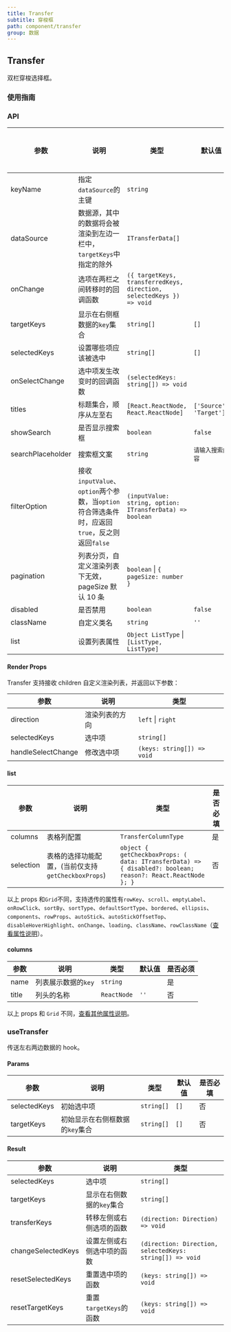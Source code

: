 ```yaml
---
title: Transfer
subtitle: 穿梭框
path: component/transfer
group: 数据
---
```


## Transfer

双栏穿梭选择框。

### 使用指南

### API

| 参数              | 说明                                                                                          | 类型                                                                 | 默认值                 | 是否必填       |
| ----------------- | --------------------------------------------------------------------------------------------- | -------------------------------------------------------------------- | ---------------------- | -------- |
| keyName           | 指定`dataSource`的主键                                                                        | `string`                                                             |                        | 是       |
| dataSource        | 数据源，其中的数据将会被渲染到左边一栏中，`targetKeys`中指定的除外                            | `ITransferData[]`                                                    |                        | 是       |
| onChange          | 选项在两栏之间转移时的回调函数                                                                | `({ targetKeys, transferredKeys, direction, selectedKeys }) => void` |                        | 是       |
| targetKeys        | 显示在右侧框数据的`key`集合                                                                   | `string[]`                                                           | `[]`                   | 否       |
| selectedKeys      | 设置哪些项应该被选中                                                                          | `string[]`                                                           | `[]`                   | 否       |
| onSelectChange    | 选中项发生改变时的回调函数                                                                    | `(selectedKeys: string[]) => void`                                   |                        | 否       |
| titles            | 标题集合，顺序从左至右                                                                        | `[React.ReactNode, React.ReactNode]`                                 | `['Source', 'Target']` | 否       |
| showSearch        | 是否显示搜索框                                                                                | `boolean`                                                            | `false`                | 否       |
| searchPlaceholder | 搜索框文案                                                                                    | `string`                                                             | `请输入搜索内容`       | 否       |
| filterOption      | 接收`inputValue`、`option`两个参数，当`option`符合筛选条件时，应返回`true`，反之则返回`false` | `(inputValue: string, option: ITransferData) => boolean`             |                        | 否       |
| pagination        | 列表分页，自定义渲染列表下无效，pageSize 默认 10 条                                           | `boolean` \| `{ pageSize: number }`                                   |                        | 否       |
| disabled          | 是否禁用                                                                                      | `boolean`                                                            | `false`                | 否       |
| className         | 自定义类名                                                                                    | `string`                                                             | `''`                     | 否       |
| list              | 设置列表属性                                                                                  | `Object ListType` \| `[ListType, ListType]`                          |                        | 否       |

#### Render Props

Transfer 支持接收 children 自定义渲染列表，并返回以下参数：

| 参数               | 说明           | 类型                       |
| ------------------ | -------------- | -------------------------- |
| direction          | 渲染列表的方向 | `left` \| `right`          |
| selectedKeys       | 选中项         | `string[]`                 |  |
| handleSelectChange | 修改选中项     | `(keys: string[]) => void` |

#### list

| 参数        | 说明                                  | 类型                                                                                                         | 是否必填                     |
|-----------|-------------------------------------|------------------------------------------------------------------------------------------------------------|------|
| columns   | 表格列配置                               | `TransferColumnType`                                                                                       | 是                   |
| selection | 表格的选择功能配置，(当前仅支持`getCheckboxProps`) | `object { getCheckboxProps: ( data: ITransferData) => { disabled?: boolean; reason?: React.ReactNode }; }` | 否            |

以上 props 和`Grid`不同，支持透传的属性有`rowKey`、`scroll`、`emptyLabel`、`onRowClick`、`sortBy`、`sortType`、`defaultSortType`、`bordered`、`ellipsis`、`components`、`rowProps`、`autoStick`、`autoStickOffsetTop`、`disableHoverHighlight`、`onChange`、`loading`、`className`、`rowClassName`（[查看属性说明](https://youzan.github.io/zent/zh/component/grid#api)）。

#### columns

| 参数  | 说明                | 类型        | 默认值 | 是否必须 |
| ----- | ------------------- | ----------- | ------ | -------- |
| name  | 列表展示数据的`key` | `string`    |        | 是       |
| title | 列头的名称          | `ReactNode` | `''`     | 否       |

以上 props 和 `Grid` 不同，[查看其他属性说明](https://youzan.github.io/zent/zh/component/grid#columns)。

### useTransfer

传送左右两边数据的 hook。

#### Params

| 参数         | 说明                            | 类型       | 默认值 | 是否必填 |
| ------------ | ------------------------------- | ---------- | ------ | -------- |
| selectedKeys | 初始选中项                      | `string[]` | `[]`   | 否       |
| targetKeys   | 初始显示在右侧框数据的`key`集合 | `string[]` | `[]`   | 否       |

#### Result

| 参数               | 说明                       | 类型                                                     |
| ------------------ | -------------------------- | -------------------------------------------------------- |
| selectedKeys       | 选中项                     | `string[]`                                               |
| targetKeys         | 显示在右侧数据的`key`集合  | `string[]`                                               |
| transferKeys       | 转移左侧或右侧选项的函数   | `(direction: Direction) => void`                         |
| changeSelectedKeys | 设置左侧或右侧选中项的函数 | `(direction: Direction, selectedKeys: string[]) => void` |
| resetSelectedKeys  | 重置选中项的函数           | `(keys: string[]) => void`                               |
| resetTargetKeys    | 重置`targetKeys`的函数     | `(keys: string[]) => void`                               |
